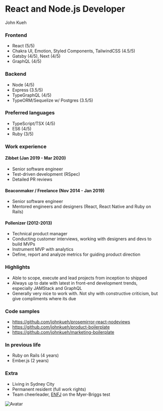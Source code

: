 # React and Node.js Developer
John Kueh

### Frontend
- React (5/5)
- Chakra UI, Emotion, Styled Components, TailwindCSS (4.5/5)
- Gatsby (4/5), Next (4/5)
- GraphQL (4/5)

### Backend
- Node (4/5)
- Express (3.5/5)
- TypeGraphQL (4/5)
- TypeORM/Sequelize w/ Postgres (3.5/5)

### Preferred languages
- TypeScript/TSX (4/5)
- ES6 (4/5)
- Ruby (3/5)

### Work experience

#### Zibbet (Jan 2019 - Mar 2020)
- Senior software engineer
- Test-driven development (RSpec)
- Detailed PR reviews

#### Beaconmaker / Freelance (Nov 2014 - Jan 2019)
- Senior software engineer
- Mentored engineers and designers (React, React Native and Ruby on Rails)

#### Pollenizer (2012-2013)
- Technical product manager
- Conducting customer interviews, working with designers and devs to build MVPs
- Instrument MVP with analytics
- Define, report and analyze metrics for guiding product direction

### Highlights
- Able to scope, execute and lead projects from inception to shipped
- Always up to date with latest in front-end development trends, especially JAMStack and GraphQL
- Generally very nice to work with. Not shy with constructive criticism, but give compliments where its due

### Code samples
- https://github.com/johnkueh/prosemirror-react-nodeviews
- https://github.com/johnkueh/product-boilerplate
- https://github.com/johnkueh/marketing-boilerplate

### In previous life
- Ruby on Rails (4 years)
- Ember.js (2 years)

### Extra
- Living in Sydney City
- Permanent resident (full work rights)
- Team cheerleader, [ENFJ](https://www.16personalities.com/enfj-personality) on the Myer-Briggs test

![Avatar](https://media-exp1.licdn.com/dms/image/C4D03AQHaa0f4ANQrAQ/profile-displayphoto-shrink_200_200/0?e=1590624000&v=beta&t=bqFcDI_FRKo0KFf737KDPSFTTr0U5k3mK18SuDdSqS0)
